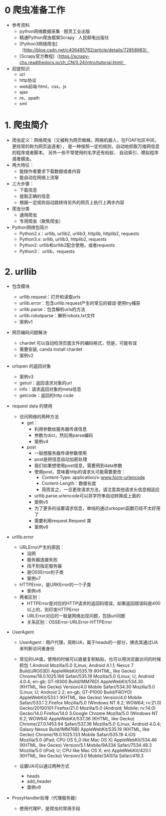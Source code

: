 # 0 爬虫准备工作
- 参考资料
    - python网络数据采集 · 图灵工业出版
    - 精通Python爬虫框架Scrapy · 人民邮电出版社
    - [Python3网络爬虫]（http://blog.csdn.net/c406495762/article/details/72858983）
    - [Scrapy官方教程]（https://scrapy-chs.readthedocs.io/zh_CN/0.24/intro/tutorial.html）
- 前提知识
    - url
    - http协议
    - web前端·html，css，js
    - ajax
    - re，xpath
    - xml
# 1. 爬虫简介
- 爬虫定义：网络爬虫（又被称为网页蜘蛛，网络机器人，在FOAF社区中间，更经常的称为网页追逐者），
 是一种按照一定的规则，自动地抓取万维网信息的程序或者脚本。 另外一些不常使用的名字还有蚂蚁、
 自动索引、模拟程序或者蠕虫。
- 两大特征：
    - 能按作者要求下载数据或者内容
    - 能自动在网络上流窜
- 三大步骤：
    - 下载信息
    - 提取正确的信息
    - 根据一定规则自动跳转待另外的网页上执行上两步内容
- 爬虫分类
    - 通用爬虫
    - 专用爬虫（聚焦爬虫）
- Python网络包简介
    - Python2.x：urllib, urllib2, urllib3, httplib, httplib2, requests
    - Python3.x: urllib, urllib3, httplib2, requests
    - Python2: urllib和urllib2配合使用，或者requests
    - Python3： urllib，requests
# 2. urllib
- 包含模块
    - urllib.request：打开和读取urls
    - urllib.error：包含urllib.request产生的常见的错误·使用try捕获
    - urllib.parse：包含解析urls的方法
    - urllib.robotparse：解析robots.txt文件
    - 案例v1

- 网页编码问题解决
    - chardet 可以自动检测页面文件的编码格式，但是，可能有误
    - 需要安装, canda install chardet
    - 案例v2
    
- urlopen 的返回对象
    - 案例v3
    - geturl：返回请求对象的url
    - info：请求返回对象的meta信息
    - getcode：返回的http code
- request data 的使用
    - 访问网络的两种方法
        - get：
            - 利用参数给服务器传递信息
            - 参数为dict，然后用parse编码
            - 案例v4
        - post
            - 一般想服务器传递参数使用
            - post是把信息自动加密处理
            - 我们如果想使用post信息，需要用到data参数
            - 使用post，意味着http的请求头可能需要更改：
                - Content-Type: application/x-www.form-urlencode
                - Content-Length：数据长度
                - 简而言之，一旦更改请求方法，请注意其他请求头信息相适应
            - urllib.parse.urlencode可以将字符串自动转换成上面的                
            - 案例v5
            - 为了更多的设置请求信息，单纯的通过urkopen函数已经不太好用了
            - 需要利用request.Request 类
            - 案例v6
- urllib.error
    - URLError产生的原因：
        - 没网
        - 服务器连接失败
        - 找不到指定服务器
        - 是OSSError的子类
        - 案例v7
    - HTTPError，是URKError的一个子类
        - 案例v8
    - 两者区别：
        - HTTPError是对应的HTTP请求的返回码错误，如果返回错误码是400以上的，则印发HTTPError
        - URLError对应的一般是网络出现问题，包括url问题
        - 关系区别：OSSError-URLError-HTTPError
- UserAgent 
    - UserAgent：用户代理，简称UA，属于heads的一部分，拂去其通过UA来判断访问者身份
    - 常见的UA值，使用的时候可以直接复制粘贴，也可以用浏览器访问的时候抓包
            1.Android
            Mozilla/5.0 (Linux; Android 4.1.1; Nexus 7 Build/JRO03D) AppleWebKit/535.19 (KHTML, like Gecko) Chrome/18.0.1025.166 Safari/535.19
            Mozilla/5.0 (Linux; U; Android 4.0.4; en-gb; GT-I9300 Build/IMM76D) AppleWebKit/534.30 (KHTML, like Gecko) Version/4.0 Mobile Safari/534.30
            Mozilla/5.0 (Linux; U; Android 2.2; en-gb; GT-P1000 Build/FROYO) AppleWebKit/533.1 (KHTML, like Gecko) Version/4.0 Mobile Safari/533.1
            2.Firefox
            Mozilla/5.0 (Windows NT 6.2; WOW64; rv:21.0) Gecko/20100101 Firefox/21.0
            Mozilla/5.0 (Android; Mobile; rv:14.0) Gecko/14.0 Firefox/14.0
            3.Google Chrome
            Mozilla/5.0 (Windows NT 6.2; WOW64) AppleWebKit/537.36 (KHTML, like Gecko) Chrome/27.0.1453.94 Safari/537.36
            Mozilla/5.0 (Linux; Android 4.0.4; Galaxy Nexus Build/IMM76B) AppleWebKit/535.19 (KHTML, like Gecko) Chrome/18.0.1025.133 Mobile Safari/535.19
            4.iOS  
            Mozilla/5.0 (iPad; CPU OS 5_0 like Mac OS X) AppleWebKit/534.46 (KHTML, like Gecko) Version/5.1 Mobile/9A334 Safari/7534.48.3
            Mozilla/5.0 (iPod; U; CPU like Mac OS X; en) AppleWebKit/420.1 (KHTML, like Gecko) Version/3.0 Mobile/3A101a Safari/419.3
                    
    - 设置UA可以通过两种方式
        - heads
        - add_header
        - 案例v9
- ProxyHandler处理（代理服务器）
    - 使用代理IP，是爬虫的常用手段
     